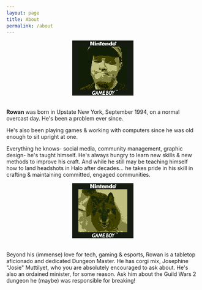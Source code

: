 ```yaml
---
layout: page
title: About
permalink: /about
---
```


<p align="center"><img src="/images/gbrowan2.png" /><br /><br /></p>

**Rowan** was born in Upstate New York, September 1994, on a normal overcast day. He's been a problem ever since.

He's also been playing games & working with computers since he was old enough to sit upright at one.

Everything he knows- social media, community management, graphic design- he's taught himself. He's always hungry to learn new skills & new methods to improve his craft. And while he still may be teaching himself how to land headshots in Halo after decades... he takes pride in his skill in crafting & maintaining committed, engaged communities.

<p align="center"><img src="/images/gbjosie1.png" /><br /><br /></p>

Beyond his (immense) love for tech, gaming & esports, Rowan is a tabletop aficionado and dedicated Dungeon Master. He has corgi mix, Josephine "Josie" Muttilyet, who you are absolutely encouraged to ask about. He's also an ordained minister, for some reason. Ask him about the Guild Wars 2 dungeon he (maybe) was responsible for breaking!
